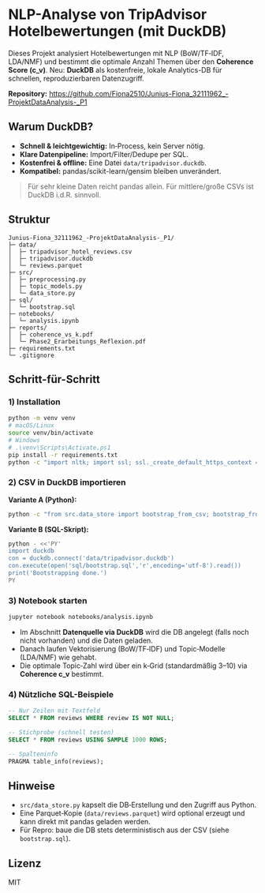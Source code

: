 # NLP-Analyse von TripAdvisor Hotelbewertungen (mit DuckDB)

Dieses Projekt analysiert Hotelbewertungen mit NLP (BoW/TF‑IDF, LDA/NMF) und bestimmt die optimale Anzahl Themen über den **Coherence Score (c_v)**.
Neu: **DuckDB** als kostenfreie, lokale Analytics-DB für schnellen, reproduzierbaren Datenzugriff.

**Repository:** https://github.com/Fiona2510/Junius-Fiona_32111962_-ProjektDataAnalysis-_P1

## Warum DuckDB?
- **Schnell & leichtgewichtig:** In‑Process, kein Server nötig.
- **Klare Datenpipeline:** Import/Filter/Dedupe per SQL.
- **Kostenfrei & offline:** Eine Datei `data/tripadvisor.duckdb`.
- **Kompatibel:** pandas/scikit-learn/gensim bleiben unverändert.

> Für sehr kleine Daten reicht pandas allein. Für mittlere/große CSVs ist DuckDB i.d.R. sinnvoll.

## Struktur
```
Junius-Fiona_32111962_-ProjektDataAnalysis-_P1/
├─ data/
│  ├─ tripadvisor_hotel_reviews.csv
│  ├─ tripadvisor.duckdb
│  └─ reviews.parquet
├─ src/
│  ├─ preprocessing.py
│  ├─ topic_models.py
│  └─ data_store.py
├─ sql/
│  └─ bootstrap.sql
├─ notebooks/
│  └─ analysis.ipynb
├─ reports/
│  ├─ coherence_vs_k.pdf
│  └─ Phase2_Erarbeitungs_Reflexion.pdf
├─ requirements.txt
└─ .gitignore
```

## Schritt-für-Schritt

### 1) Installation
```bash
python -m venv venv
# macOS/Linux
source venv/bin/activate
# Windows
# .\venv\Scripts\Activate.ps1
pip install -r requirements.txt
python -c "import nltk; import ssl; ssl._create_default_https_context = ssl._create_unverified_context; import nltk; nltk.download('punkt'); nltk.download('stopwords')"
```

### 2) CSV in DuckDB importieren
**Variante A (Python):**
```bash
python -c "from src.data_store import bootstrap_from_csv; bootstrap_from_csv('data/tripadvisor_hotel_reviews.csv')"
```
**Variante B (SQL-Skript):**
```bash
python - <<'PY'
import duckdb
con = duckdb.connect('data/tripadvisor.duckdb')
con.execute(open('sql/bootstrap.sql','r',encoding='utf-8').read())
print('Bootstrapping done.')
PY
```

### 3) Notebook starten
```bash
jupyter notebook notebooks/analysis.ipynb
```
- Im Abschnitt **Datenquelle via DuckDB** wird die DB angelegt (falls noch nicht vorhanden) und die Daten geladen.
- Danach laufen Vektorisierung (BoW/TF‑IDF) und Topic‑Modelle (LDA/NMF) wie gehabt.
- Die optimale Topic‑Zahl wird über ein k‑Grid (standardmäßig 3–10) via **Coherence c_v** bestimmt.

### 4) Nützliche SQL-Beispiele
```sql
-- Nur Zeilen mit Textfeld
SELECT * FROM reviews WHERE review IS NOT NULL;

-- Stichprobe (schnell testen)
SELECT * FROM reviews USING SAMPLE 1000 ROWS;

-- Spalteninfo
PRAGMA table_info(reviews);
```

## Hinweise
- `src/data_store.py` kapselt die DB‑Erstellung und den Zugriff aus Python.
- Eine Parquet‑Kopie (`data/reviews.parquet`) wird optional erzeugt und kann direkt mit pandas geladen werden.
- Für Repro: baue die DB stets deterministisch aus der CSV (siehe `bootstrap.sql`).

## Lizenz
MIT

